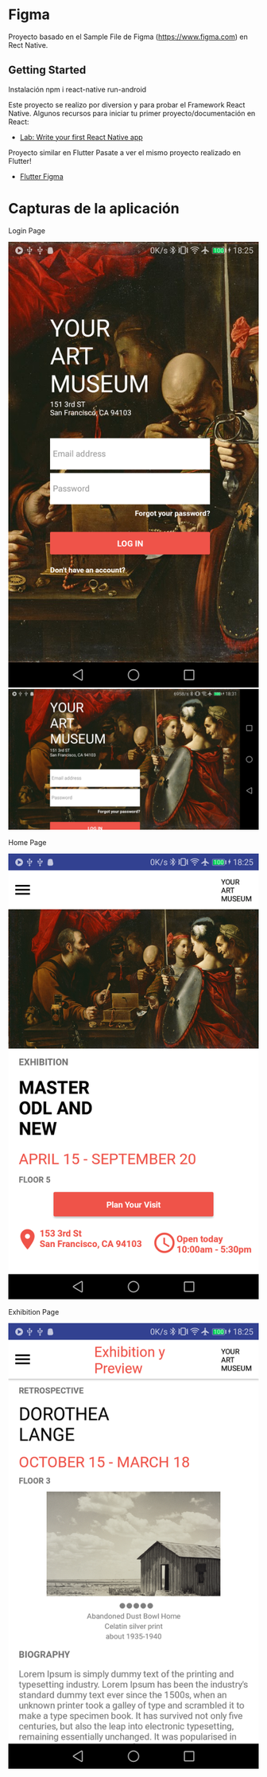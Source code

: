 # Figma 

Proyecto basado en el Sample File de Figma (https://www.figma.com) en Rect Native.

## Getting Started
Instalación
            npm i
            react-native run-android
            
Este proyecto se realizo por diversion y para probar el Framework React Native. 
Algunos recursos para iniciar tu primer proyecto/documentación en React: 

- [Lab: Write your first React Native app](https://facebook.github.io/react-native/docs/getting-started)

Proyecto similar en Flutter
Pasate a ver el mismo proyecto realizado en Flutter!
- [Flutter Figma](https://github.com/CrisRonda/flutterFigma)

# Capturas de la aplicación
Login Page

![alt text](screenshots/001.png )
![alt text](screenshots/002.png )

Home Page

![alt text](screenshots/003.png )

Exhibition Page

![alt text](screenshots/004.png)

